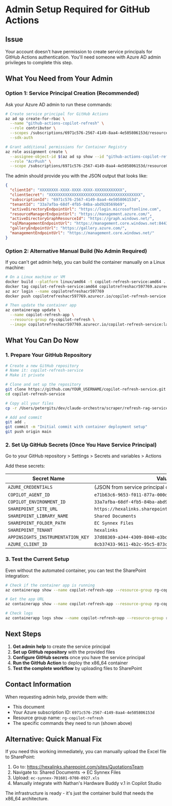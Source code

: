 # Admin Setup Required for GitHub Actions

## Issue
Your account doesn't have permission to create service principals for GitHub Actions authentication. You'll need someone with Azure AD admin privileges to complete this step.

## What You Need from Your Admin

### Option 1: Service Principal Creation (Recommended)

Ask your Azure AD admin to run these commands:

```bash
# Create service principal for GitHub Actions
az ad sp create-for-rbac \
  --name "github-actions-copilot-refresh" \
  --role contributor \
  --scopes /subscriptions/6971c576-2567-4149-8aa4-4e505806153d/resourceGroups/rg-copilot-refresh \
  --sdk-auth

# Grant additional permissions for Container Registry
az role assignment create \
  --assignee-object-id $(az ad sp show --id "github-actions-copilot-refresh" --query objectId -o tsv) \
  --role "AcrPush" \
  --scope /subscriptions/6971c576-2567-4149-8aa4-4e505806153d/resourceGroups/rg-copilot-refresh/providers/Microsoft.ContainerRegistry/registries/copilotrefreshacr597769
```

The admin should provide you with the JSON output that looks like:
```json
{
  "clientId": "XXXXXXXX-XXXX-XXXX-XXXX-XXXXXXXXXXXX",
  "clientSecret": "XXXXXXXXXXXXXXXXXXXXXXXXXXXXXXXXXXXXXXXX",
  "subscriptionId": "6971c576-2567-4149-8aa4-4e505806153d",
  "tenantId": "33a7afba-68df-4fb5-84ba-abd928569b69",
  "activeDirectoryEndpointUrl": "https://login.microsoftonline.com",
  "resourceManagerEndpointUrl": "https://management.azure.com/",
  "activeDirectoryGraphResourceId": "https://graph.windows.net/",
  "sqlManagementEndpointUrl": "https://management.core.windows.net:8443/",
  "galleryEndpointUrl": "https://gallery.azure.com/",
  "managementEndpointUrl": "https://management.core.windows.net/"
}
```

### Option 2: Alternative Manual Build (No Admin Required)

If you can't get admin help, you can build the container manually on a Linux machine:

```bash
# On a Linux machine or VM
docker build --platform linux/amd64 -t copilot-refresh-service:amd64 .
docker tag copilot-refresh-service:amd64 copilotrefreshacr597769.azurecr.io/copilot-refresh-service:latest
az acr login --name copilotrefreshacr597769
docker push copilotrefreshacr597769.azurecr.io/copilot-refresh-service:latest

# Then update the container app
az containerapp update \
  --name copilot-refresh-app \
  --resource-group rg-copilot-refresh \
  --image copilotrefreshacr597769.azurecr.io/copilot-refresh-service:latest
```

## What You Can Do Now

### 1. Prepare Your GitHub Repository

```bash
# Create a new GitHub repository
# Name it: copilot-refresh-service
# Make it private

# Clone and set up the repository
git clone https://github.com/YOUR_USERNAME/copilot-refresh-service.git
cd copilot-refresh-service

# Copy all your files
cp -r /Users/petergits/dev/claude-orchestra/scraper/refresh-rag-service/azure-deployment/* .

# Add and commit
git add .
git commit -m "Initial commit with container deployment setup"
git push origin main
```

### 2. Set Up GitHub Secrets (Once You Have Service Principal)

Go to your GitHub repository > Settings > Secrets and variables > Actions

Add these secrets:

| Secret Name | Value |
|-------------|-------|
| `AZURE_CREDENTIALS` | (JSON from service principal creation) |
| `COPILOT_AGENT_ID` | `e71b63c6-9653-f011-877a-000d3a593ad6` |
| `COPILOT_ENVIRONMENT_ID` | `33a7afba-68df-4fb5-84ba-abd928569b69` |
| `SHAREPOINT_SITE_URL` | `https://hexalinks.sharepoint.com/sites/QuotationsTeam` |
| `SHAREPOINT_LIBRARY_NAME` | `Shared Documents` |
| `SHAREPOINT_FOLDER_PATH` | `EC Synnex Files` |
| `SHAREPOINT_TENANT` | `hexalinks` |
| `APPINSIGHTS_INSTRUMENTATION_KEY` | `37d88369-a344-4309-8040-e3bd4de4218f` |
| `AZURE_CLIENT_ID` | `8cb37433-9611-4b2c-95c5-873c7946fc84` |

### 3. Test the Current Setup

Even without the automated container, you can test the SharePoint integration:

```bash
# Check if the container app is running
az containerapp show --name copilot-refresh-app --resource-group rg-copilot-refresh

# Get the app URL
az containerapp show --name copilot-refresh-app --resource-group rg-copilot-refresh --query properties.configuration.ingress.fqdn -o tsv

# Check logs
az containerapp logs show --name copilot-refresh-app --resource-group rg-copilot-refresh --follow
```

## Next Steps

1. **Get admin help** to create the service principal
2. **Set up GitHub repository** with the provided files
3. **Configure GitHub secrets** once you have the service principal
4. **Run the GitHub Action** to deploy the x86_64 container
5. **Test the complete workflow** by uploading files to SharePoint

## Contact Information

When requesting admin help, provide them with:
- This document
- Your Azure subscription ID: `6971c576-2567-4149-8aa4-4e505806153d`
- Resource group name: `rg-copilot-refresh`
- The specific commands they need to run (shown above)

## Alternative: Quick Manual Fix

If you need this working immediately, you can manually upload the Excel file to SharePoint:

1. Go to: https://hexalinks.sharepoint.com/sites/QuotationsTeam
2. Navigate to: Shared Documents → EC Synnex Files
3. Upload: `ec-synnex-701601-0708-0927.xls`
4. Manually integrate with Nathan's Hardware Buddy v.1 in Copilot Studio

The infrastructure is ready - it's just the container build that needs the x86_64 architecture.